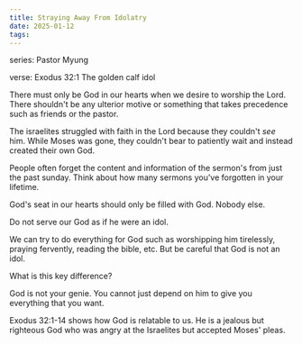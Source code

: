 ```yaml
---
title: Straying Away From Idolatry
date: 2025-01-12
tags:
---
```

series: Pastor Myung

verse: Exodus 32:1 The golden calf idol

There must only be God in our hearts when we desire to worship the Lord. There shouldn't be any ulterior motive or something that takes precedence such as friends or the pastor. 

The israelites struggled with faith in the Lord because they couldn't *see* him. While Moses was gone, they couldn't bear to patiently wait and instead created their own God.

People often forget the content and information of the sermon's from just the past sunday. Think about how many sermons you've forgotten in your lifetime.

God's seat in our hearts should only be filled with God. Nobody else. 

Do not serve our God as if he were an idol. 

We can try to do everything for God such as worshipping him tirelessly, praying fervently, reading the bible, etc. 
But be careful that God is not an idol. 

What is this key difference? 

God is not your genie. You cannot just depend on him to give you everything that you want. 

Exodus 32:1-14 shows how God is relatable to us. He is a jealous but righteous God who was angry at the Israelites but accepted Moses' pleas. 

